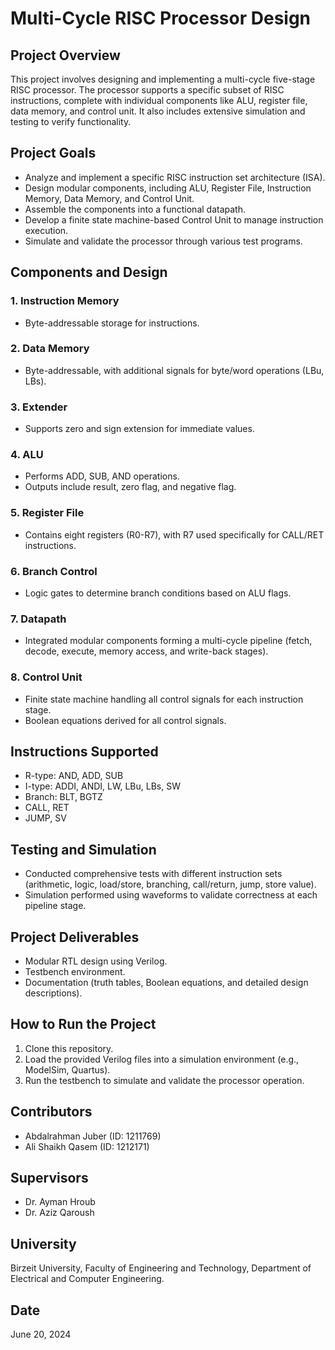 # Multi-Cycle RISC Processor Design

## Project Overview
This project involves designing and implementing a multi-cycle five-stage RISC processor. The processor supports a specific subset of RISC instructions, complete with individual components like ALU, register file, data memory, and control unit. It also includes extensive simulation and testing to verify functionality.

## Project Goals
- Analyze and implement a specific RISC instruction set architecture (ISA).
- Design modular components, including ALU, Register File, Instruction Memory, Data Memory, and Control Unit.
- Assemble the components into a functional datapath.
- Develop a finite state machine-based Control Unit to manage instruction execution.
- Simulate and validate the processor through various test programs.

## Components and Design
### 1. Instruction Memory
- Byte-addressable storage for instructions.

### 2. Data Memory
- Byte-addressable, with additional signals for byte/word operations (LBu, LBs).

### 3. Extender
- Supports zero and sign extension for immediate values.

### 4. ALU
- Performs ADD, SUB, AND operations.
- Outputs include result, zero flag, and negative flag.

### 5. Register File
- Contains eight registers (R0-R7), with R7 used specifically for CALL/RET instructions.

### 6. Branch Control
- Logic gates to determine branch conditions based on ALU flags.

### 7. Datapath
- Integrated modular components forming a multi-cycle pipeline (fetch, decode, execute, memory access, and write-back stages).

### 8. Control Unit
- Finite state machine handling all control signals for each instruction stage.
- Boolean equations derived for all control signals.

## Instructions Supported
- R-type: AND, ADD, SUB
- I-type: ADDI, ANDI, LW, LBu, LBs, SW
- Branch: BLT, BGTZ
- CALL, RET
- JUMP, SV

## Testing and Simulation
- Conducted comprehensive tests with different instruction sets (arithmetic, logic, load/store, branching, call/return, jump, store value).
- Simulation performed using waveforms to validate correctness at each pipeline stage.

## Project Deliverables
- Modular RTL design using Verilog.
- Testbench environment.
- Documentation (truth tables, Boolean equations, and detailed design descriptions).

## How to Run the Project
1. Clone this repository.
2. Load the provided Verilog files into a simulation environment (e.g., ModelSim, Quartus).
3. Run the testbench to simulate and validate the processor operation.

## Contributors
- Abdalrahman Juber (ID: 1211769)
- Ali Shaikh Qasem (ID: 1212171)


## Supervisors
- Dr. Ayman Hroub
- Dr. Aziz Qaroush

## University
Birzeit University, Faculty of Engineering and Technology, Department of Electrical and Computer Engineering.

## Date
June 20, 2024

